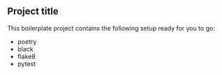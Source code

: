 ## Project title

This boilerplate project contains the following setup ready for you to go:

* poetry
* black
* flake8
* pytest